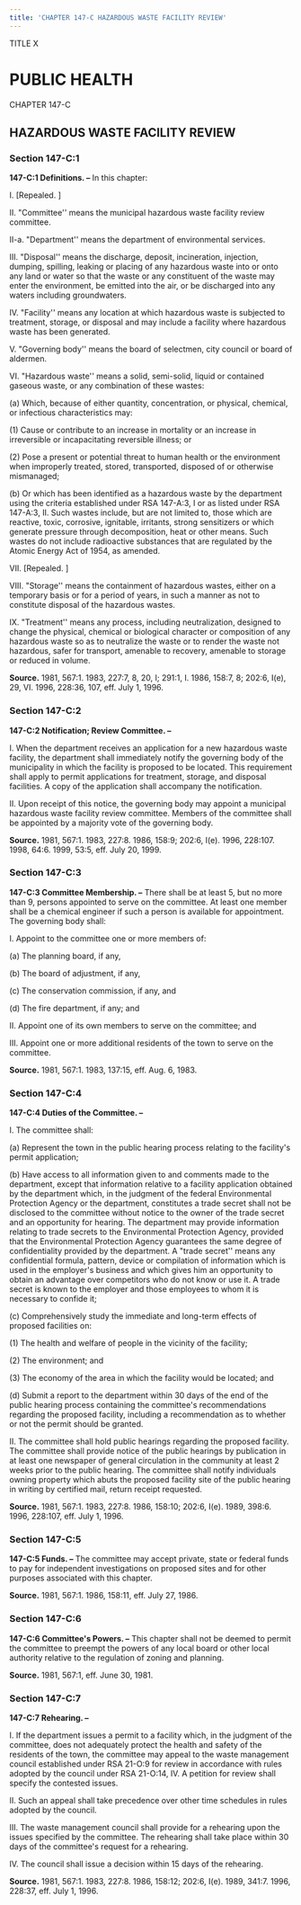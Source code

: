 ```yaml
---
title: 'CHAPTER 147-C HAZARDOUS WASTE FACILITY REVIEW'
---
```


TITLE X
                                             
PUBLIC HEALTH
=============

CHAPTER 147-C
                                             
HAZARDOUS WASTE FACILITY REVIEW
-------------------------------

### Section 147-C:1

 **147-C:1 Definitions. –** In this chapter:
                                             
 I. 
                                             [Repealed.
                                             ]
                                             
 II. "Committee'' means the municipal hazardous waste facility review
committee.
                                             
 II-a. "Department'' means the department of environmental services.
                                             
 III. "Disposal'' means the discharge, deposit, incineration,
injection, dumping, spilling, leaking or placing of any hazardous waste
into or onto any land or water so that the waste or any constituent of
the waste may enter the environment, be emitted into the air, or be
discharged into any waters including groundwaters.
                                             
 IV. "Facility'' means any location at which hazardous waste is
subjected to treatment, storage, or disposal and may include a facility
where hazardous waste has been generated.
                                             
 V. "Governing body'' means the board of selectmen, city council or
board of aldermen.
                                             
 VI. "Hazardous waste'' means a solid, semi-solid, liquid or
contained gaseous waste, or any combination of these wastes:
                                             
 (a) Which, because of either quantity, concentration, or
physical, chemical, or infectious characteristics may:
                                             
 (1) Cause or contribute to an increase in mortality or an
increase in irreversible or incapacitating reversible illness; or
                                             
 (2) Pose a present or potential threat to human health or the
environment when improperly treated, stored, transported, disposed of or
otherwise mismanaged;
                                             
 (b) Or which has been identified as a hazardous waste by the
department using the criteria established under RSA 147-A:3, I or as
listed under RSA 147-A:3, II. Such wastes include, but are not limited
to, those which are reactive, toxic, corrosive, ignitable, irritants,
strong sensitizers or which generate pressure through decomposition,
heat or other means. Such wastes do not include radioactive substances
that are regulated by the Atomic Energy Act of 1954, as amended.
                                             
 VII. 
                                             [Repealed.
                                             ]
                                             
 VIII. "Storage'' means the containment of hazardous wastes, either
on a temporary basis or for a period of years, in such a manner as not
to constitute disposal of the hazardous wastes.
                                             
 IX. "Treatment'' means any process, including neutralization,
designed to change the physical, chemical or biological character or
composition of any hazardous waste so as to neutralize the waste or to
render the waste not hazardous, safer for transport, amenable to
recovery, amenable to storage or reduced in volume.

**Source.** 1981, 567:1. 1983, 227:7, 8, 20, I; 291:1, I. 1986, 158:7,
8; 202:6, I(e), 29, VI. 1996, 228:36, 107, eff. July 1, 1996.

### Section 147-C:2

 **147-C:2 Notification; Review Committee. –**
                                             
 I. When the department receives an application for a new hazardous
waste facility, the department shall immediately notify the governing
body of the municipality in which the facility is proposed to be
located. This requirement shall apply to permit applications for
treatment, storage, and disposal facilities. A copy of the application
shall accompany the notification.
                                             
 II. Upon receipt of this notice, the governing body may appoint a
municipal hazardous waste facility review committee. Members of the
committee shall be appointed by a majority vote of the governing body.

**Source.** 1981, 567:1. 1983, 227:8. 1986, 158:9; 202:6, I(e). 1996,
228:107. 1998, 64:6. 1999, 53:5, eff. July 20, 1999.

### Section 147-C:3

 **147-C:3 Committee Membership. –** There shall be at least 5, but
no more than 9, persons appointed to serve on the committee. At least
one member shall be a chemical engineer if such a person is available
for appointment. The governing body shall:
                                             
 I. Appoint to the committee one or more members of:
                                             
 (a) The planning board, if any,
                                             
 (b) The board of adjustment, if any,
                                             
 (c) The conservation commission, if any, and
                                             
 (d) The fire department, if any; and
                                             
 II. Appoint one of its own members to serve on the committee; and
                                             
 III. Appoint one or more additional residents of the town to serve
on the committee.

**Source.** 1981, 567:1. 1983, 137:15, eff. Aug. 6, 1983.

### Section 147-C:4

 **147-C:4 Duties of the Committee. –**
                                             
 I. The committee shall:
                                             
 (a) Represent the town in the public hearing process relating to
the facility's permit application;
                                             
 (b) Have access to all information given to and comments made to
the department, except that information relative to a facility
application obtained by the department which, in the judgment of the
federal Environmental Protection Agency or the department, constitutes a
trade secret shall not be disclosed to the committee without notice to
the owner of the trade secret and an opportunity for hearing. The
department may provide information relating to trade secrets to the
Environmental Protection Agency, provided that the Environmental
Protection Agency guarantees the same degree of confidentiality provided
by the department. A "trade secret'' means any confidential formula,
pattern, device or compilation of information which is used in the
employer's business and which gives him an opportunity to obtain an
advantage over competitors who do not know or use it. A trade secret is
known to the employer and those employees to whom it is necessary to
confide it;
                                             
 (c) Comprehensively study the immediate and long-term effects of
proposed facilities on:
                                             
 (1) The health and welfare of people in the vicinity of the
facility;
                                             
 (2) The environment; and
                                             
 (3) The economy of the area in which the facility would be
located; and
                                             
 (d) Submit a report to the department within 30 days of the end
of the public hearing process containing the committee's recommendations
regarding the proposed facility, including a recommendation as to
whether or not the permit should be granted.
                                             
 II. The committee shall hold public hearings regarding the proposed
facility. The committee shall provide notice of the public hearings by
publication in at least one newspaper of general circulation in the
community at least 2 weeks prior to the public hearing. The committee
shall notify individuals owning property which abuts the proposed
facility site of the public hearing in writing by certified mail, return
receipt requested.

**Source.** 1981, 567:1. 1983, 227:8. 1986, 158:10; 202:6, I(e). 1989,
398:6. 1996, 228:107, eff. July 1, 1996.

### Section 147-C:5

 **147-C:5 Funds. –** The committee may accept private, state or
federal funds to pay for independent investigations on proposed sites
and for other purposes associated with this chapter.

**Source.** 1981, 567:1. 1986, 158:11, eff. July 27, 1986.

### Section 147-C:6

 **147-C:6 Committee's Powers. –** This chapter shall not be deemed
to permit the committee to preempt the powers of any local board or
other local authority relative to the regulation of zoning and planning.

**Source.** 1981, 567:1, eff. June 30, 1981.

### Section 147-C:7

 **147-C:7 Rehearing. –**
                                             
 I. If the department issues a permit to a facility which, in the
judgment of the committee, does not adequately protect the health and
safety of the residents of the town, the committee may appeal to the
waste management council established under RSA 21-O:9 for review in
accordance with rules adopted by the council under RSA 21-O:14, IV. A
petition for review shall specify the contested issues.
                                             
 II. Such an appeal shall take precedence over other time schedules
in rules adopted by the council.
                                             
 III. The waste management council shall provide for a rehearing upon
the issues specified by the committee. The rehearing shall take place
within 30 days of the committee's request for a rehearing.
                                             
 IV. The council shall issue a decision within 15 days of the
rehearing.

**Source.** 1981, 567:1. 1983, 227:8. 1986, 158:12; 202:6, I(e). 1989,
341:7. 1996, 228:37, eff. July 1, 1996.
